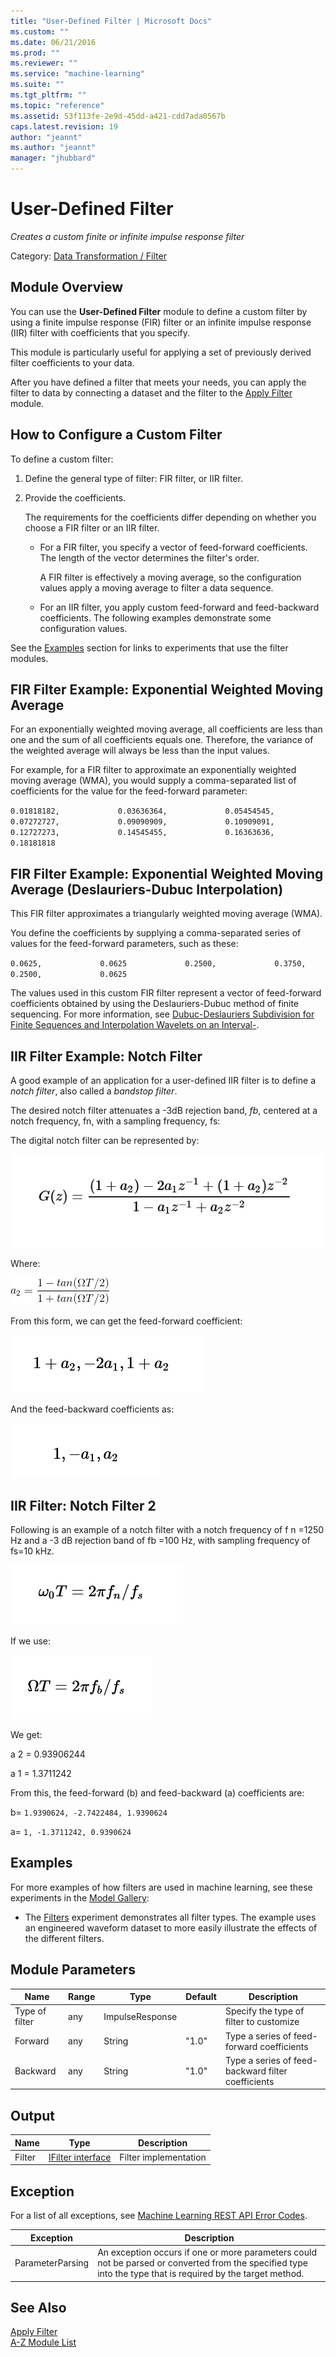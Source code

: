 ```yaml
---
title: "User-Defined Filter | Microsoft Docs"
ms.custom: ""
ms.date: 06/21/2016
ms.prod: ""
ms.reviewer: ""
ms.service: "machine-learning"
ms.suite: ""
ms.tgt_pltfrm: ""
ms.topic: "reference"
ms.assetid: 53f113fe-2e9d-45dd-a421-cdd7ada0567b
caps.latest.revision: 19
author: "jeannt"
ms.author: "jeannt"
manager: "jhubbard"
---
```

# User-Defined Filter
*Creates a custom finite or infinite impulse response filter*  
  
 Category: [Data Transformation / Filter](data-transformation-filter.md)  
  
##  <a name="Remarks"></a> Module Overview  
 You can use the **User-Defined Filter** module to define a custom filter by using a finite impulse response (FIR) filter or an infinite impulse response (IIR) filter with coefficients that you specify.  
  
 This module is particularly useful for applying a set of previously derived filter coefficients to your data.  
  
 After you have defined a filter that meets your needs, you can apply the filter to data by connecting a dataset and the filter to the [Apply Filter](apply-filter.md) module.  
  
## How to Configure a Custom Filter  
 To define a custom filter:  
  
1.  Define the general type of filter: FIR filter, or IIR filter.  
  
2.  Provide the coefficients.  
  
     The requirements for the coefficients  differ depending on whether you choose a FIR filter or an IIR filter.  
  
    -   For a FIR filter, you specify a vector of feed-forward coefficients. The length of the vector determines the filter's order.  
  
         A FIR filter is effectively a moving average, so the configuration values apply a moving average to filter a data sequence.  
  
    -   For an IIR filter, you apply custom feed-forward and feed-backward coefficients. The following examples demonstrate some configuration values.  
  
 See the [Examples](#bkmk_Examples) section for links to experiments that use the filter modules.  
  
##  <a name="SubSection1a"></a> FIR Filter Example: Exponential Weighted Moving Average  
 For an exponentially weighted moving average, all coefficients are less than one and the sum of all coefficients equals one. Therefore, the variance of the weighted average will always be less than the input values.  
  
 For example, for a FIR filter to approximate an exponentially weighted moving average (WMA), you would supply a comma-separated list of coefficients for the value for the feed-forward parameter:  
  
 `0.01818182,             0.03636364,             0.05454545,             0.07272727,             0.09090909,             0.10909091,             0.12727273,             0.14545455,             0.16363636,             0.18181818`  
  
##  <a name="SubSection1b"></a> FIR Filter Example: Exponential Weighted Moving Average (Deslauriers-Dubuc Interpolation)  
 This FIR filter approximates a triangularly weighted moving average (WMA).  
  
 You define the coefficients by supplying a comma-separated series of values for the feed-forward parameters, such as these:  
  
 `0.0625,             0.0625             0.2500,             0.3750,             0.2500,             0.0625`  
  
 The values used in this custom FIR filter represent a vector of feed-forward coefficients obtained by using the Deslauriers-Dubuc method of finite sequencing. For more information, see [Dubuc-Deslauriers Subdivision for Finite Sequences and Interpolation Wavelets on an Interval-](http://dip.sun.ac.za/~herbst/research/publications/subdiv.pdf).  
  
##  <a name="SubSection2"></a> IIR Filter Example: Notch Filter  
 A good example of an application for a user-defined IIR filter is to define a *notch filter*, also called a *bandstop filter*.  
  
 The desired notch filter attenuates a -3dB rejection band, *fb*, centered at a notch frequency, fn, with a sampling frequency, fs:  
  
 The digital notch filter can be represented by:  
  
 ![custom notch filter example 1](media/aml-digitalnotchfilter.PNG "aml_digitalnotchfilter")  
  
 Where:  
  
 ![custom notch filter](media/aml-usernotchfilter4.png)  
  
 From this form, we can get the feed-forward coefficient:  
  
 ![feed forward coefficient for custom notch filter](media/aml-digitalnotchfilter-ffcoefficient.PNG "aml_digitalnotchfilter-ffcoefficient")  
  
 And the feed-backward coefficients as:  
  
 ![feed back coefficient for custom notch filter](media/aml-digitalnotchfilter-fbcoefficient.PNG "aml_digitalnotchfilter-fbcoefficient")  
  
## IIR Filter: Notch Filter 2  
 Following is an example of a notch filter with a notch frequency of f n =1250 Hz and a -3 dB rejection band of fb =100 Hz, with sampling frequency of fs=10 kHz.  
  
 ![formula for notch filter example 2&#45;1](media/aml-notchfilterexample2-1.PNG "aml_notchfilterexample2-1")  
  
 If we use:  
  
 ![formulas 2 for notch filter example 2](media/aml-notchfilterexample2-2.PNG "aml_notchfilterexample2-2")  
  
 We get:  
  
 a             2 = 0.93906244  
  
 a             1 = 1.3711242  
  
 From this, the feed-forward (b) and feed-backward (a) coefficients are:  
  
 b= `1.9390624, -2.7422484, 1.9390624`  
  
 a= `1, -1.3711242, 0.9390624`  
  
##  <a name="bkmk_Examples"></a> Examples  
 For more examples of how filters are used in machine learning, see these experiments in the [Model Gallery](https://gallery.cortanaintelligence.com/):  
  
-   The [Filters](http://go.microsoft.com/fwlink/?LinkId=525732) experiment demonstrates all filter types. The example uses an engineered waveform dataset to more easily illustrate the effects of the different filters.  
  
##  <a name="parameters"></a> Module Parameters  
  
|Name|Range|Type|Default|Description|  
|----------|-----------|----------|-------------|-----------------|  
|Type of filter|any|ImpulseResponse||Specify the type of filter to customize|  
|Forward|any|String|"1.0"|Type a series of feed-forward coefficients|  
|Backward|any|String|"1.0"|Type a series of feed-backward filter coefficients|  
  
##  <a name="Outputs"></a> Output  
  
|Name|Type|Description|  
|----------|----------|-----------------|  
|Filter|[IFilter interface](ifilter-interface.md)|Filter implementation|  
  
##  <a name="exceptions"></a> Exception  
 For a list of all exceptions, see [Machine Learning REST API Error Codes](http://msdn.microsoft.com/library/0eccb2eb-27a1-407e-88a9-2092dba847e0).  
  
|Exception|Description|  
|---------------|-----------------|  
|ParameterParsing|An exception occurs if one or more parameters could not be parsed or converted from the specified type into the type that is required by the target method.|  
  
## See Also  
 [Apply Filter](apply-filter.md)   
 [A-Z Module List](a-z-module-list.md)